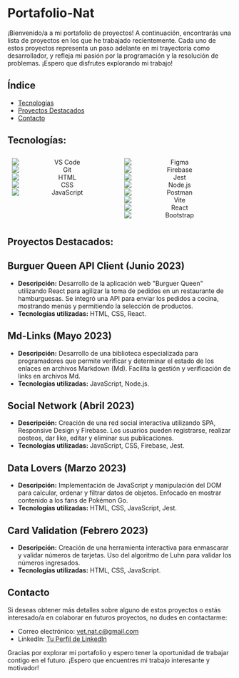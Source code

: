 # Portafolio-Nat

¡Bienvenido/a a mi portafolio de proyectos! A continuación, encontrarás una lista de proyectos en los que he trabajado recientemente. Cada uno de estos proyectos representa un paso adelante en mi trayectoria como desarrollador, y refleja mi pasión por la programación y la resolución de problemas. ¡Espero que disfrutes explorando mi trabajo!

## Índice

- [Tecnologías](#tecnologías)
- [Proyectos Destacados](#proyectos-destacados)
- [Contacto](#contacto)

## Tecnologías:

<div align="center">
  <div style="display: flex;">
    <div style="flex: 50%; padding: 10px; display: flex; flex-direction: column;">
      <img src="https://skillicons.dev/icons?i=vscode&theme=dark" alt="VS Code">
      <img src="https://skillicons.dev/icons?i=git&theme=dark" alt="Git">
      <img src="https://skillicons.dev/icons?i=html&theme=dark" alt="HTML">
      <img src="https://skillicons.dev/icons?i=css" alt="CSS">
      <img src="https://skillicons.dev/icons?i=js" alt="JavaScript">
    </div>
    <div style="flex: 50%; padding: 10px; display: flex; flex-direction: column;">
      <img src="https://skillicons.dev/icons?i=figma" alt="Figma">
      <img src="https://skillicons.dev/icons?i=firebase" alt="Firebase">
      <img src="https://skillicons.dev/icons?i=jest" alt="Jest">
      <img src="https://skillicons.dev/icons?i=nodejs" alt="Node.js">
      <img src="https://skillicons.dev/icons?i=postman" alt="Postman">
      <img src="https://skillicons.dev/icons?i=vite" alt="Vite">
      <img src="https://skillicons.dev/icons?i=react" alt="React">
      <img src="https://skillicons.dev/icons?i=bootstrap" alt="Bootstrap">
    </div>
  </div>
</div>

## Proyectos Destacados:

## Burguer Queen API Client (Junio 2023)

- **Descripción:** Desarrollo de la aplicación web "Burguer Queen" utilizando React para agilizar la toma de pedidos en un restaurante de hamburguesas. Se integró una API para enviar los pedidos a cocina, mostrando menús y permitiendo la selección de productos.
- **Tecnologías utilizadas:** HTML, CSS, React.

## Md-Links (Mayo 2023)

- **Descripción:** Desarrollo de una biblioteca especializada para programadores que permite verificar y determinar el estado de los enlaces en archivos Markdown (Md). Facilita la gestión y verificación de links en archivos Md.
- **Tecnologías utilizadas:** JavaScript, Node.js.

## Social Network (Abril 2023)

- **Descripción:** Creación de una red social interactiva utilizando SPA, Responsive Design y Firebase. Los usuarios pueden registrarse, realizar posteos, dar like, editar y eliminar sus publicaciones.
- **Tecnologías utilizadas:** JavaScript, CSS, Firebase, Jest.

## Data Lovers (Marzo 2023)

- **Descripción:** Implementación de JavaScript y manipulación del DOM para calcular, ordenar y filtrar datos de objetos. Enfocado en mostrar contenido a los fans de Pokémon Go.
- **Tecnologías utilizadas:** HTML, CSS, JavaScript, Jest.

## Card Validation (Febrero 2023)

- **Descripción:** Creación de una herramienta interactiva para enmascarar y validar números de tarjetas. Uso del algoritmo de Luhn para validar los números ingresados.
- **Tecnologías utilizadas:** HTML, CSS, JavaScript.

## Contacto

Si deseas obtener más detalles sobre alguno de estos proyectos o estás interesado/a en colaborar en futuros proyectos, no dudes en contactarme:

- Correo electrónico: vet.nat.c@gmail.com
- LinkedIn: [Tu Perfil de LinkedIn](https://www.linkedin.com/in/giselle-cifuentes-m/)

Gracias por explorar mi portafolio y espero tener la oportunidad de trabajar contigo en el futuro. ¡Espero que encuentres mi trabajo interesante y motivador!